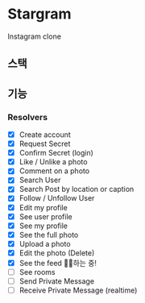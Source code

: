 # Stargram
Instagram clone 

## 스택

## 기능

### Resolvers
- [x] Create account
- [x] Request Secret
- [x] Confirm Secret (login) 
- [x] Like / Unlike a photo
- [x] Comment on a photo 
- [x] Search User 
- [x] Search Post by location or caption
- [x] Follow / Unfollow User
- [x] Edit my profile 
- [x] See user profile
- [x] See my profile 
- [x] See the full photo
- [x] Upload a photo 
- [x] Edit the photo (Delete)
- [x] See the feed 💪🏻하는 중!
- [ ] See rooms
- [ ] Send Private Message
- [ ] Receive Private Message (realtime)

